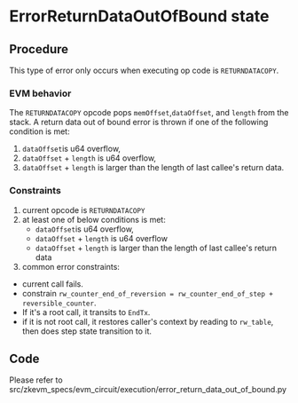 # ErrorReturnDataOutOfBound state

## Procedure

This type of error only occurs when executing op code is `RETURNDATACOPY`.

### EVM behavior

The `RETURNDATACOPY` opcode pops `memOffset`,`dataOffset`, and `length` from the stack. A return data out of bound error is thrown if one of the following condition is met: 
1. `dataOffset`is u64 overflow, 
2. `dataOffset` + `length` is u64 overflow,
3. `dataOffset` + `length` is larger than the length of last callee's return data.

### Constraints
1. current opcode is `RETURNDATACOPY`
2. at least one of below conditions is met:
   -  `dataOffset`is u64 overflow, 
   - `dataOffset` + `length` is u64 overflow
   - `dataOffset` + `length` is larger than the length of last callee's return data
3. common error constraints: 
  - current call fails. 
  - constrain `rw_counter_end_of_reversion = rw_counter_end_of_step + reversible_counter`.
  - If it's a root call, it transits to `EndTx`.
  - if it is not root call, it restores caller's context by reading to `rw_table`, then does step state transition to it.

## Code

  Please refer to src/zkevm_specs/evm_circuit/execution/error_return_data_out_of_bound.py